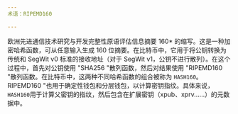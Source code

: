 ```yaml
---
术语：RIPEMD160

---
```

欧洲先进通信技术研究与开发完整性原语评估信息摘要 160* 的缩写。这是一种加密哈希函数，可从任意输入生成 160 位摘要。在比特币中，它用于将公钥转换为传统和 SegWit v0 标准的接收地址（对于 SegWit v1，公钥不进行散列）。在这个过程中，首先对公钥使用 "SHA256 "散列函数，然后对结果使用 "RIPEMD160 "散列函数。在比特币中，这两种不同哈希函数的组合被称为 `HASH160`。RIPEMD160 "也用于确定性钱包和分层钱包，以计算密钥指纹。具体来说，`HASH160`用于计算父密钥的指纹，然后包含在扩展密钥（xpub、xprv......）的元数据中。